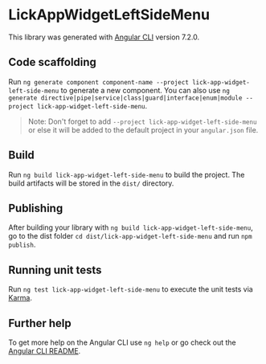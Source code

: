 # LickAppWidgetLeftSideMenu

This library was generated with [Angular CLI](https://github.com/angular/angular-cli) version 7.2.0.

## Code scaffolding

Run `ng generate component component-name --project lick-app-widget-left-side-menu` to generate a new component. You can also use `ng generate directive|pipe|service|class|guard|interface|enum|module --project lick-app-widget-left-side-menu`.
> Note: Don't forget to add `--project lick-app-widget-left-side-menu` or else it will be added to the default project in your `angular.json` file. 

## Build

Run `ng build lick-app-widget-left-side-menu` to build the project. The build artifacts will be stored in the `dist/` directory.

## Publishing

After building your library with `ng build lick-app-widget-left-side-menu`, go to the dist folder `cd dist/lick-app-widget-left-side-menu` and run `npm publish`.

## Running unit tests

Run `ng test lick-app-widget-left-side-menu` to execute the unit tests via [Karma](https://karma-runner.github.io).

## Further help

To get more help on the Angular CLI use `ng help` or go check out the [Angular CLI README](https://github.com/angular/angular-cli/blob/master/README.md).
